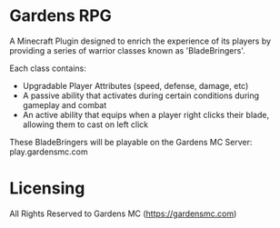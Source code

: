 # Gardens RPG

A Minecraft Plugin designed to enrich the experience of its players by providing a series of warrior classes known as 'BladeBringers'.

Each class contains:
* Upgradable Player Attributes (speed, defense, damage, etc)
* A passive ability that activates during certain conditions during gameplay and combat
* An active ability that equips when a player right clicks their blade, allowing them to cast on left click

These BladeBringers will be playable on the Gardens MC Server: play.gardensmc.com

# Licensing
All Rights Reserved to Gardens MC (https://gardensmc.com)